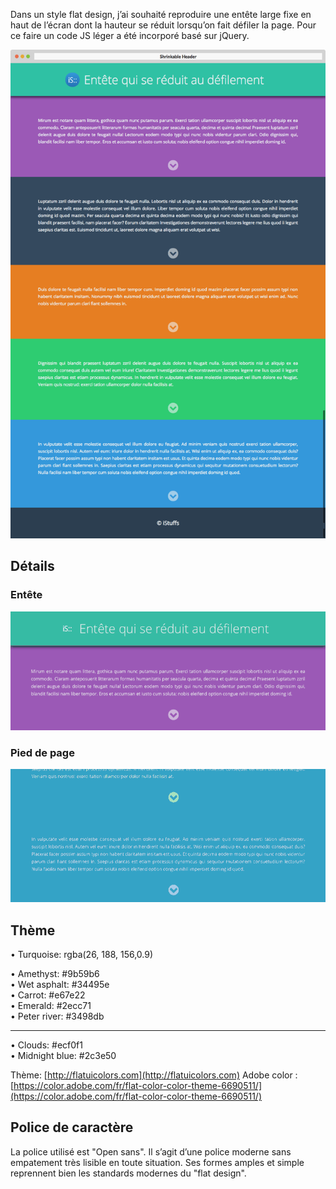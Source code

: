 Dans un style flat design, j’ai souhaité reproduire une entête large fixe en haut de l’écran dont la hauteur se réduit lorsqu’on fait défiler la page.
Pour ce faire un code JS léger a été incorporé basé sur jQuery.
 
![capture d'écran](images/shrinkableheader-browser.png)
 
## Détails

### Entête

![Entête](images/header.gif) 

### Pied de page

 ![Pied de page](images/footer.gif)


## Thème
 
• Turquoise: rgba(26, 188, 156,0.9)  

• Amethyst: #9b59b6  
• Wet asphalt: #34495e  
• Carrot: #e67e22  
• Emerald: #2ecc71  
• Peter river: #3498db

---
• Clouds: #ecf0f1  
• Midnight blue: #2c3e50
 
Thème: [http://flatuicolors.com](http://flatuicolors.com)
Adobe color : [https://color.adobe.com/fr/flat-color-color-theme-6690511/](https://color.adobe.com/fr/flat-color-color-theme-6690511/)

## Police de caractère
 
La police utilisé est "Open sans". Il s’agit d’une police moderne sans empatement très lisible en toute situation. Ses formes amples et simple reprennent bien les standards modernes du "flat design".

